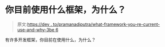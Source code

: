 # 你目前使用什么框架，为什么？

> 原文:[https://dev . to/pramanadiputra/what-framework-you-re-current-use-and-why-3be 6](https://dev.to/pramanadiputra/what-framework-you-re-currently-use-and-why-3be6)

有许多开发框架，你目前在使用什么，为什么？